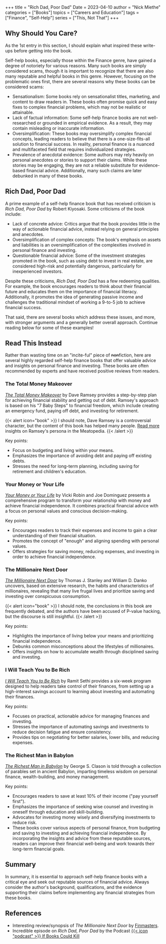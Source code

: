 +++
title = "Rich Dad, Poor Dad"
Date = 2023-04-10
author = "Nick Miethe"
categories = ["Books"]
topics = ["Careers and Education"]
tags = ["Finance", "Self-Help"]
series = ["This, Not That"]
+++

## Why Should You Care?

As the 1st entry in this section, I should explain what inspired these write-ups before getting into the book.

Self-help books, especially those within the Finance genre, have gained a degree of notoriety for various reasons. Many such books are simply considered scams, though it is important to recognize that there are also many reputable and helpful books in this genre. However, focusing on the problematic ones first, there are several reasons why these books can be considered scams:

* Sensationalism: Some books rely on sensationalist titles, marketing, and content to draw readers in. These books often promise quick and easy fixes to complex financial problems, which may not be realistic or attainable.
* Lack of factual information: Some self-help finance books are not well-researched or grounded in empirical evidence. As a result, they may contain misleading or inaccurate information.
* Oversimplification: These books may oversimplify complex financial concepts, leading readers to believe that there is a one-size-fits-all solution to financial success. In reality, personal finance is a nuanced and multifaceted field that requires individualized strategies.
* Prevalence of anecdotal evidence: Some authors may rely heavily on personal anecdotes or stories to support their claims. While these stories may be engaging, they are not a reliable substitute for evidence-based financial advice. Additionally, many such claims are later debunked in many of these books.

## Rich Dad, Poor Dad

A prime example of a self-help finance book that has received criticism is *Rich Dad, Poor Dad* by Robert Kiyosaki. Some criticisms of the book include:

* Lack of concrete advice: Critics argue that the book provides little in the way of actionable financial advice, instead relying on general principles and anecdotes.
* Oversimplification of complex concepts: The book's emphasis on assets and liabilities is an oversimplification of the complexities involved in personal finance and investing.
* Questionable financial advice: Some of the investment strategies promoted in the book, such as using debt to invest in real estate, are considered high-risk and potentially dangerous, particularly for inexperienced investors.

Despite these criticisms, *Rich Dad, Poor Dad* has a few redeeming qualities. For example, the book encourages readers to think about their financial future and educates them on the importance of financial literacy. Additionally, it promotes the idea of generating passive income and challenges the traditional mindset of working a 9-to-5 job to achieve financial success.

That said, there are several books which address these issues, and more, with stronger arguments and a generally better overall approach. Continue reading below for some of these examples!

## Read This Instead

Rather than wasting time on an "incite-ful" piece of ~~non~~fiction, here are several highly regarded self-help finance books that offer valuable advice and insights on personal finance and investing. These books are often recommended by experts and have received positive reviews from readers.

### The Total Money Makeover

[*The Total Money Makeover*](https://a.co/d/fGmNEms) by Dave Ramsey provides a step-by-step plan for achieving financial stability and getting out of debt. Ramsey's approach is based on his "7 Baby Steps" to financial freedom, which include creating an emergency fund, paying off debt, and investing for retirement.

{{< alert icon="book" >}}
I should note, Dave Ramsey is a controversial character, but the content of this book has helped many people. [Read more](https://distractedhobbyists.com/docs/life/finance/dave-ramsey/) insights on Ramsey's persona in the Meatopedia.
{{< /alert >}}

Key points:

* Focus on budgeting and living within your means.
* Emphasizes the importance of avoiding debt and paying off existing debts.
* Stresses the need for long-term planning, including saving for retirement and children's education.

### Your Money or Your Life

[*Your Money or Your Life*](https://a.co/d/gDcUTfX) by Vicki Robin and Joe Dominguez presents a comprehensive program to transform your relationship with money and achieve financial independence. It combines practical financial advice with a focus on personal values and conscious decision-making.

Key points:

* Encourages readers to track their expenses and income to gain a clear understanding of their financial situation.
* Promotes the concept of "enough" and aligning spending with personal values.
* Offers strategies for saving money, reducing expenses, and investing in order to achieve financial independence.

### The Millionaire Next Door

[*The Millionaire Next Door*](https://a.co/d/4FAZlHy) by Thomas J. Stanley and William D. Danko uncovers, based on extensive research, the habits and characteristics of millionaires, revealing that many live frugal lives and prioritize saving and investing over conspicuous consumption.

{{< alert icon="book" >}}
I should note, the conclusions in this book are frequently debated, and the authors have been accused of P-value hacking, but the discourse is still insightful.
{{< /alert >}}

Key points:

* Highlights the importance of living below your means and prioritizing financial independence.
* Debunks common misconceptions about the lifestyles of millionaires.
* Offers insights on how to accumulate wealth through disciplined saving and investing.

### I Will Teach You to Be Rich

[*I Will Teach You to Be Rich*](https://a.co/d/d2yvXQc) by Ramit Sethi provides a six-week program designed to help readers take control of their finances, from setting up a high-interest savings account to learning about investing and automating their finances.

Key points:

* Focuses on practical, actionable advice for managing finances and investing.
* Stresses the importance of automating savings and investments to reduce decision fatigue and ensure consistency.
* Provides tips on negotiating for better salaries, lower bills, and reducing expenses.

### The Richest Man in Babylon

[*The Richest Man in Babylon*](https://a.co/d/6f6Ypww) by George S. Clason is told through a collection of parables set in ancient Babylon, imparting timeless wisdom on personal finance, wealth-building, and money management.

Key points:

* Encourages readers to save at least 10% of their income ("pay yourself first").
* Emphasizes the importance of seeking wise counsel and investing in oneself through education and skill-building.
* Advocates for investing money wisely and diversifying investments to reduce risk.
* These books cover various aspects of personal finance, from budgeting and saving to investing and achieving financial independence. By incorporating the insights and advice from these reputable sources, readers can improve their financial well-being and work towards their long-term financial goals.

## Summary

In summary, it is essential to approach self-help finance books with a critical eye and seek out reputable sources of financial advice. Always consider the author's background, qualifications, and the evidence supporting their claims before implementing any financial strategies from these books.

## References

* Interesting review/synopsis of *The Millionaire Next Door* by [Finmasters](https://finmasters.com/the-millionaire-next-door-review/).
* Incredible episode on *Rich Dad, Poor Dad* by the Podcast [{{< icon "podcast" >}} If Books Could Kill](https://open.spotify.com/episode/1sqPsRzo804XLboxT2uwmL?si=03da3720d0d34c5e)
